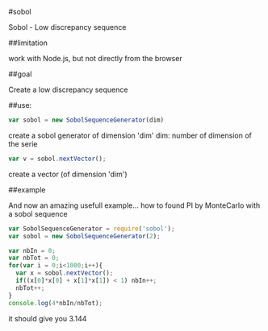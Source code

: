 #sobol

Sobol - Low discrepancy sequence 

##limitation

work with Node.js, but not directly from the browser

##goal

Create a low discrepancy sequence

##use:

```js
var sobol = new SobolSequenceGenerator(dim)
```
create a sobol generator of dimension 'dim'
dim: number of dimension of the serie

```js
var v = sobol.nextVector();
```
create a vector (of dimension 'dim')


##example

And now an amazing usefull example... 
how to found PI by MonteCarlo with a sobol sequence

```js
var SobolSequenceGenerator = require('sobol');
var sobol = new SobolSequenceGenerator(2);

var nbIn = 0;
var nbTot = 0;
for(var i = 0;i<1000;i++){
  var x = sobol.nextVector();
  if((x[0]*x[0] + x[1]*x[1]) < 1) nbIn++;
  nbTot++;
}
console.log(4*nbIn/nbTot);
```

it should give you 3.144
